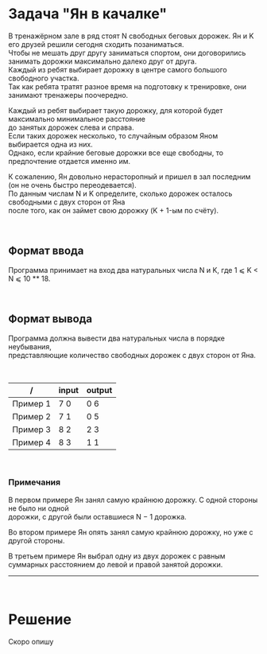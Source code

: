 # Задача "Ян в качалке"

В тренажёрном зале в ряд стоят N свободных беговых дорожек. Ян и K его друзей решили сегодня сходить позаниматься.<br>
Чтобы не мешать друг другу заниматься спортом, они договорились занимать дорожки максимально далеко друг от друга.<br> 
Каждый из ребят выбирает дорожку в центре самого большого свободного участка.<br>
Так как ребята тратят разное время на подготовку к тренировке, они занимают тренажеры поочередно.

Каждый из ребят выбирает такую дорожку, для которой будет максимально минимальное расстояние<br>
до занятых дорожек слева и справа.<br>
Если таких дорожек несколько, то случайным образом Яном выбирается одна из них.<br>
Однако, если крайние беговые дорожки все еще свободны, то предпочтение отдается именно им.

К сожалению, Ян довольно нерасторопный и пришел в зал последним (он не очень быстро переодевается).<br>
По данным числам N и K определите, сколько дорожек осталось свободными с двух сторон от Яна<br>
после того, как он займет свою дорожку (K + 1-ым по счёту).

<br>

## Формат ввода
Программа принимает на вход два натуральных числа N и K, где 1 ⩽ K < N ⩽ 10 ** 18.

<br>

## Формат вывода
Программа должна вывести два натуральных числа в порядке неубывания,<br>
представляющие количество свободных дорожек с двух сторон от Яна.

<br>

/          | input  | output
| -------- | ------ | ------ |
| Пример 1 | 7 0    | 0 6    |
| Пример 2 | 7 1    | 0 5    |
| Пример 3 | 8 2    | 2 3    |
| Пример 4 | 8 3    | 1 1    |

<br>

### Примечания
В первом примере Ян занял самую крайнюю дорожку. С одной стороны не было ни одной<br>
дорожки, с другой были оставшиеся N − 1 дорожка.

Во втором примере Ян опять занял самую крайнюю дорожку, но уже с другой стороны.

В третьем примере Ян выбрал одну из двух дорожек с равным суммарных расстоянием до левой и правой занятой дорожки.

---

<br>

# Решение

Скоро опишу
